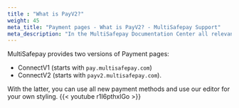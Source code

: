 ```yaml
---
title : "What is PayV2?"
weight: 45
meta_title: "Payment pages - What is PayV2? - MultiSafepay Support"
meta_description: "In the MultiSafepay Documentation Center all relevant information regarding our Plugins and API. As well as Support pages for Payment Method, Tools and General Questions. You can also find the contact details of our Support Team and Integration Team."
---
```


MultiSafepay provides two versions of Payment pages:

  * ConnectV1 (starts with `pay.multisafepay.com`)
  * ConnectV2 (starts with `payv2.multisafepay.com`).

With the latter, you can use all new payment methods and use our editor for your own styling.
{{< youtube r1I6pthxlGo >}}
